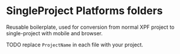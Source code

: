 # SingleProject Platforms folders

Reusable boilerplate, used for conversion from normal XPF project to single-project with mobile and browser.

TODO replace `ProjectName` in each file with your project.
